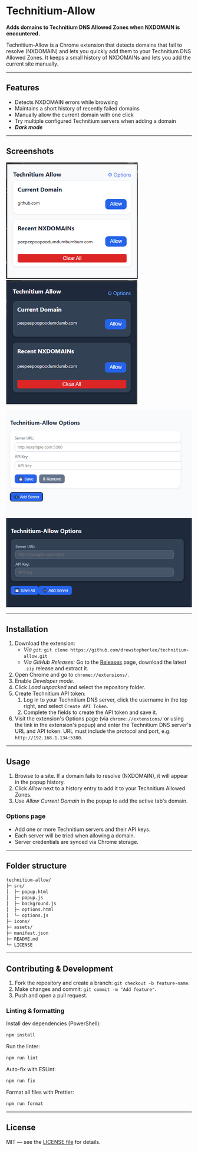 # Technitium-Allow

**Adds domains to Technitium DNS Allowed Zones when NXDOMAIN is encountered.**

Technitium-Allow is a Chrome extension that detects domains that fail to resolve (NXDOMAIN) and lets you quickly add them to your Technitium DNS Allowed Zones. It keeps a small history of NXDOMAINs and lets you add the current site manually.

---

## Features

- Detects NXDOMAIN errors while browsing
- Maintains a short history of recently failed domains
- Manually allow the current domain with one click
- Try multiple configured Technitium servers when adding a domain
- ***Dark mode***

---

## Screenshots

![Popup Light](assets/popup-light.png)![Popup Dark](assets/popup-dark.png)

![Options Light](assets/options-light.png)![Options Dark](assets/options-dark.png)

---

## Installation

1. Download the extension:
   - *Via `git`:* `git clone https://github.com/drewstopherlee/technitium-allow.git`
   - *Via GitHub Releases:* Go to the [Releases](https://github.com/drewstopherlee/technitium-allow/releases) page, download the latest `.zip` release and extract it.
2. Open Chrome and go to `chrome://extensions/`.
3. Enable *Developer mode*.
4. Click *Load unpacked* and select the repository folder.
5. Create Technitium API token:
   1. Log in to your Technitium DNS server, click the username in the top right, and select `Create API Token`.
   2. Complete the fields to create the API token and save it.
6. Visit the extension's Options page (via `chrome://extensions/` or using the link in the extension's popup) and enter the Technitium DNS server's URL and API token. URL must include the protocol and port, e.g. `http://192.168.1.134:5380`.

---

## Usage

1. Browse to a site. If a domain fails to resolve (NXDOMAIN), it will appear in the popup history.
2. Click *Allow* next to a history entry to add it to your Technitium Allowed Zones.
3. Use *Allow Current Domain* in the popup to add the active tab's domain.

### Options page

- Add one or more Technitium servers and their API keys.
- Each server will be tried when allowing a domain.
- Server credentials are synced via Chrome storage.

---

## Folder structure

```text
technitium-allow/
├─ src/
│  ├─ popup.html
│  ├─ popup.js
│  ├─ background.js
│  ├─ options.html
│  └─ options.js
├─ icons/
├─ assets/
├─ manifest.json
├─ README.md
└─ LICENSE
```

---

## Contributing & Development

1. Fork the repository and create a branch: `git checkout -b feature-name`.
2. Make changes and commit: `git commit -m "Add feature"`.
3. Push and open a pull request.

### Linting & formatting

Install dev dependencies (PowerShell):

```powershell
npm install
```

Run the linter:

```powershell
npm run lint
```

Auto-fix with ESLint:

```powershell
npm run fix
```

Format all files with Prettier:

```powershell
npm run format
```

---

## License

MIT — see the [LICENSE file](LICENSE) for details.

